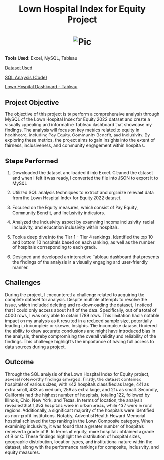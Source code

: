 # <p align="center">Lown Hospital Index for Equity Project</p>
# <p align="center">![Pic](https://i.ibb.co/5WCvsNf/Hospital-Ranking2.png)</p>

**Tools Used:** Excel, MySQL, Tableau

[Dataset Used](https://data.world/zendoll27/lown-hospital-index-for-equity-2022)

[SQL Analysis (Code)](https://github.com/SharifAthar/Lown-Hospital-Index-for-Equity-SQL/blob/main/SQL%20Analysis%20-%20Lown%20Hospital%20Index%20for%20Equity.sql)

[Lown Hospital Dashboard - Tableau](https://public.tableau.com/app/profile/sharif.athar/viz/LownHospitalIndexforEquity-ProjectHealthViz/Dashboard1)

## Project Objective 
The objective of this project is to perform a comprehensive analysis through MySQL of the Lown Hospital Index for Equity 2022 dataset and create a visually appealing and informative Tableau dashboard that showcase my findings. The analysis will focus on key metrics related to equity in healthcare, including Pay Equity, Community Benefit, and Inclusivity. By exploring these metrics, the project aims to gain insights into the extent of fairness, inclusiveness, and community engagement within hospitals.

## Steps Performed 
1. Downloaded the dataset and loaded it into Excel. Cleaned the dataset and when I felt it was ready, I converted the file into JSON to export it to MySQL

2. Utilized SQL analysis techniques to extract and organize relevant data from the Lown Hospital Index for Equity 2022 dataset.
   
3. Focused on the Equity measures, which consist of Pay Equity, Community Benefit, and Inclusivity indicators.

4. Analyzed the Inclusivity aspect by examining income inclusivity, racial inclusivity, and education inclusivity within hospitals.

5. Took a deep dive into the Tier 1 - Tier 4 rankings. Identified the top 10 and bottom 10 hospitals based on each ranking, as well as the number of hospitals corresponding to each grade. 
   
6. Designed and developed an interactive Tableau dashboard that presents the findings of the analysis in a visually engaging and user-friendly manner.

## Challenges 
During the project, I encountered a challenge related to acquiring the complete dataset for analysis. Despite multiple attempts to resolve the issue, which included deleting and re-downloading the dataset, I noticed that I could only access about half of the data. Specifically, out of a total of 4000 rows, I was only able to obtain 1789 rows. This limitation had a notable impact on my analysis as it resulted in a reduced sample size, potentially leading to incomplete or skewed insights. The incomplete dataset hindered the ability to draw accurate conclusions and might have introduced bias in the analysis, thereby compromising the overall validity and reliability of the findings. This challenge highlights the importance of having full access to data sources during a project. 

## Outcome
Through the SQL analysis of the Lown Hospital Index for Equity project, several noteworthy findings emerged. Firstly, the dataset contained hospitals of various sizes, with 442 hospitals classified as large, 441 as extra small, 433 as medium, 259 as extra large, and 214 as small. Secondly, California had the highest number of hospitals, totaling 122, followed by Illinois, Ohio, New York, and Texas. In terms of location, the analysis revealed that 1,352 hospitals were in urban areas, while 437 were in rural regions. Additionally, a significant majority of the hospitals were identified as non-profit institutions. Notably, Adventist Health Howard Memorial hospital achieved the top ranking in the Lown Composite category. When examining inclusivity, it was found that a greater number of hospitals received a grade of B. In terms of equity, more hospitals obtained a grade of B or C. These findings highlight the distribution of hospital sizes, geographic distribution, location types, and institutional nature within the dataset, along with the performance rankings for composite, inclusivity, and equity measures.










